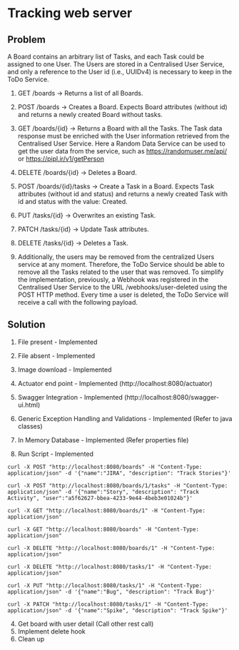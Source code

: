 Tracking web server
==========  
        
## Problem

A Board contains an arbitrary list of Tasks, and each Task could be assigned to one User.
The Users are stored in a Centralised User Service, and only a reference to the User id (i.e., UUIDv4)
is necessary to keep in the ToDo Service. 

1. GET /boards → Returns a list of all Boards. 

2. POST /boards → Creates a Board. Expects Board attributes (without id) and returns a newly created Board without tasks.

3. GET /boards/{id} → Returns a Board with all the Tasks. The Task data response must be enriched with the User information retrieved from the Centralised User Service. Here a Random Data Service can be used to get the user data from the service, such as https://randomuser.me/api/  or https://pipl.ir/v1/getPerson

4. DELETE /boards/{id} → Deletes a Board.

5. POST /boards/{id}/tasks → Create a Task in a Board. Expects Task attributes (without id and status) and returns a newly created Task with id and status with the value: Created.

6. PUT /tasks/{id} → Overwrites an existing Task.

7. PATCH /tasks/{id} → Update Task attributes.

8. DELETE /tasks/{id} → Deletes a Task.

9. Additionally, the users may be removed from the centralized Users service at any moment. Therefore, the
ToDo Service should be able to remove all the Tasks related to the user that was removed. To simplify the
implementation, previously, a Webhook was registered in the Centralised User Service to the 
URL /webhooks/user-deleted using the POST HTTP method. Every time a user is deleted, the ToDo Service 
will receive a call with the following payload.

## Solution
1. File present - Implemented 
2. File absent - Implemented
3. Image download - Implemented

4. Actuator end point - Implemented (http://localhost:8080/actuator)
5. Swagger Integration - Implemented (http://localhost:8080/swagger-ui.html)
6. Generic Exception Handling and Validations - Implemented (Refer to java classes)
7. In Memory Database -  Implemented (Refer properties file) 
8. Run Script - Implemented



```curl
curl -X POST "http://localhost:8080/boards" -H "Content-Type: application/json" -d '{"name":"JIRA", "description": "Track Stories"}'

curl -X POST "http://localhost:8080/boards/1/tasks" -H "Content-Type: application/json" -d '{"name":"Story", "description": "Track Activity", "user":"a5f62627-bbea-4233-9e44-4beb3e01024b"}'

curl -X GET "http://localhost:8080/boards/1" -H "Content-Type: application/json"

curl -X GET "http://localhost:8080/boards" -H "Content-Type: application/json"

curl -X DELETE "http://localhost:8080/boards/1" -H "Content-Type: application/json"

curl -X DELETE "http://localhost:8080/tasks/1" -H "Content-Type: application/json"

curl -X PUT "http://localhost:8080/tasks/1" -H "Content-Type: application/json" -d '{"name":"Bug", "description": "Track Bug"}'

curl -X PATCH "http://localhost:8080/tasks/1" -H "Content-Type: application/json" -d '{"name":"Spike", "description": "Track Spike"}'
```


4. Get board with user detail (Call other rest call)
5. Implement delete hook
6. Clean up

